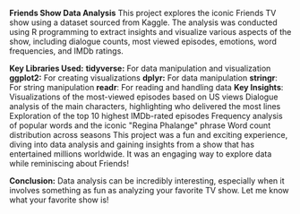 **Friends Show Data Analysis**
This project explores the iconic Friends TV show using a dataset sourced from Kaggle. The analysis was conducted using R programming to extract insights and visualize various aspects of the show, including dialogue counts, most viewed episodes, emotions, word frequencies, and IMDb ratings.

**Key Libraries Used:**
**tidyverse:** For data manipulation and visualization
**ggplot2:** For creating visualizations
**dplyr:** For data manipulation
**stringr**: For string manipulation
**readr**: For reading and handling data
**Key Insights**:
Visualizations of the most-viewed episodes based on US views
Dialogue analysis of the main characters, highlighting who delivered the most lines
Exploration of the top 10 highest IMDb-rated episodes
Frequency analysis of popular words and the iconic "Regina Phalange" phrase
Word count distribution across seasons
This project was a fun and exciting experience, diving into data analysis and gaining insights from a show that has entertained millions worldwide. It was an engaging way to explore data while reminiscing about Friends!

**Conclusion:**
Data analysis can be incredibly interesting, especially when it involves something as fun as analyzing your favorite TV show. Let me know what your favorite show is!
